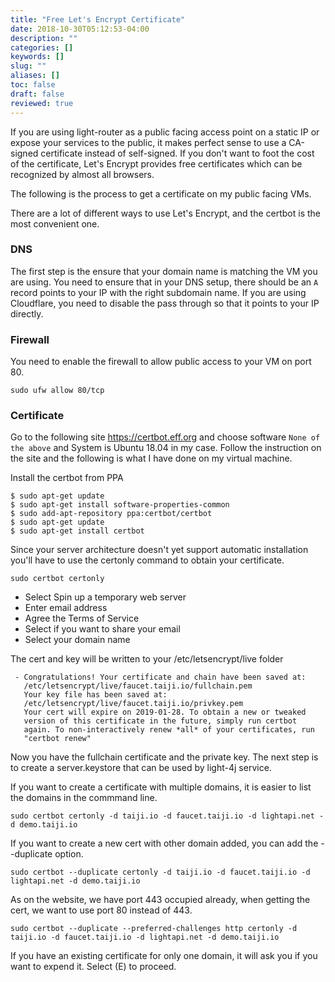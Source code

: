 ```yaml
---
title: "Free Let's Encrypt Certificate"
date: 2018-10-30T05:12:53-04:00
description: ""
categories: []
keywords: []
slug: ""
aliases: []
toc: false
draft: false
reviewed: true
---
```


If you are using light-router as a public facing access point on a static IP or expose your services to the public, it makes perfect sense to use a CA-signed certificate instead of self-signed. If you don't want to foot the cost of the certificate, Let's Encrypt provides free certificates which can be recognized by almost all browsers. 

The following is the process to get a certificate on my public facing VMs.

There are a lot of different ways to use Let's Encrypt, and the certbot is the most convenient one. 

### DNS

The first step is the ensure that your domain name is matching the VM you are using. You need to ensure that in your DNS setup, there should be an `A` record points to your IP with the right subdomain name. If you are using Cloudflare, you need to disable the pass through so that it points to your IP directly. 


### Firewall 

You need to enable the firewall to allow public access to your VM on port 80. 

```
sudo ufw allow 80/tcp
```

### Certificate

Go to the following site https://certbot.eff.org and choose software `None of the above` and System is Ubuntu 18.04 in my case. Follow the instruction on the site and the following is what I have done on my virtual machine. 

Install the certbot from PPA

```
$ sudo apt-get update
$ sudo apt-get install software-properties-common
$ sudo add-apt-repository ppa:certbot/certbot
$ sudo apt-get update
$ sudo apt-get install certbot
```

Since your server architecture doesn't yet support automatic installation you'll have to use the certonly command to obtain your certificate.

```
sudo certbot certonly
```
- Select Spin up a temporary web server
- Enter email address
- Agree the Terms of Service
- Select if you want to share your email
- Select your domain name


The cert and key will be written to your /etc/letsencrypt/live folder

```
 - Congratulations! Your certificate and chain have been saved at:
   /etc/letsencrypt/live/faucet.taiji.io/fullchain.pem
   Your key file has been saved at:
   /etc/letsencrypt/live/faucet.taiji.io/privkey.pem
   Your cert will expire on 2019-01-28. To obtain a new or tweaked
   version of this certificate in the future, simply run certbot
   again. To non-interactively renew *all* of your certificates, run
   "certbot renew"
```

Now you have the fullchain certificate and the private key. The next step is to create a server.keystore that can be used by light-4j service. 

If you want to create a certificate with multiple domains, it is easier to list the domains in the commmand line. 

```
sudo certbot certonly -d taiji.io -d faucet.taiji.io -d lightapi.net -d demo.taiji.io
```

If you want to create a new cert with other domain added, you can add the --duplicate option. 

```
sudo certbot --duplicate certonly -d taiji.io -d faucet.taiji.io -d lightapi.net -d demo.taiji.io

```

As on the website, we have port 443 occupied already, when getting the cert, we want to use port 80 instead of 443. 

```
sudo certbot --duplicate --preferred-challenges http certonly -d taiji.io -d faucet.taiji.io -d lightapi.net -d demo.taiji.io
```

If you have an existing certificate for only one domain, it will ask you if you want to expend it. Select (E) to proceed. 


